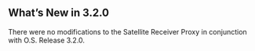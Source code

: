 
## What’s New in 3.2.0

There were no modifications to the Satellite Receiver Proxy in conjunction with O.S. Release 3.2.0.

